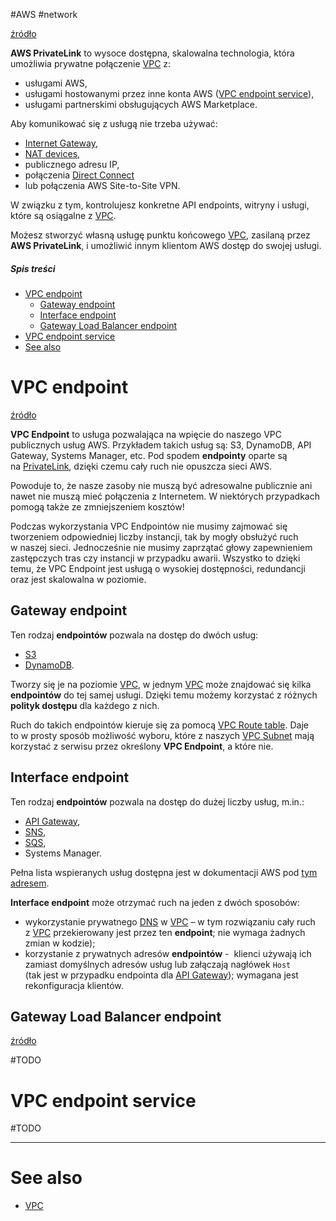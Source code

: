 #AWS #network 

[źródło](https://docs.aws.amazon.com/vpc/latest/privatelink/endpoint-services-overview.html) 

**AWS PrivateLink** to wysoce dostępna, skalowalna technologia, która umożliwia prywatne połączenie [VPC](VPC.md) z:

- usługami AWS, 
- usługami hostowanymi przez inne konta AWS ([VPC endpoint service](#VPC%20endpoint%20service)),
- usługami  partnerskimi obsługujących AWS Marketplace. 

Aby komunikować się z usługą nie trzeba używać:
- [Internet Gateway](Internet%20Gateway.md), 
- [NAT devices](NAT%20devices.md), 
- publicznego adresu IP, 
- połączenia [Direct Connect](Direct%20Connect.md) 
- lub połączenia AWS Site-to-Site VPN.

W związku z tym, kontrolujesz konkretne API endpoints, witryny i usługi, które są osiągalne z [VPC](VPC.md).

Możesz stworzyć własną usługę punktu końcowego [VPC](VPC.md), zasilaną przez **AWS PrivateLink**, i umożliwić innym klientom AWS dostęp do swojej usługi.

##### Spis treści

- [VPC endpoint](#VPC%20endpoint)
  - [Gateway endpoint](#Gateway%20endpoint)
  - [Interface endpoint](#Interface%20endpoint)
  - [Gateway Load Balancer endpoint](#Gateway%20Load%20Balancer%20endpoint)
- [VPC endpoint service](#VPC%20endpoint%20service)
- [See also](#See%20also)

# VPC endpoint

[źródło](https://rozchmurzeni.pl/vpc-endpoint/)

**VPC Endpoint** to usługa pozwalająca na wpięcie do naszego VPC publicznych usług AWS. Przykładem takich usług są: S3, DynamoDB, API Gateway, Systems Manager, etc. Pod spodem **endpointy** oparte są na [PrivateLink](PrivateLink.md), dzięki czemu cały ruch nie opuszcza sieci AWS. 

Powoduje to, że nasze zasoby nie muszą być adresowalne publicznie ani nawet nie muszą mieć połączenia z Internetem. W niektórych przypadkach pomogą także ze zmniejszeniem kosztów!

Podczas wykorzystania VPC Endpointów nie musimy zajmować się tworzeniem odpowiedniej liczby instancji, tak by mogły obsłużyć ruch w naszej sieci. Jednocześnie nie musimy zaprzątać głowy zapewnieniem zastępczych tras czy instancji w przypadku awarii. Wszystko to dzięki temu, że VPC Endpoint jest usługą o wysokiej dostępności, redundancji oraz jest skalowalna w poziomie.

## Gateway endpoint

Ten rodzaj **endpointów** pozwala na dostęp do dwóch usług:

- [S3](S3.md)
- [DynamoDB](DynamoDB.md). 
 
Tworzy się je na poziomie [VPC](VPC.md), w jednym [VPC](VPC.md) może znajdować się kilka **endpointów** do tej samej usługi. Dzięki temu możemy korzystać z różnych **polityk dostępu** dla każdego z nich.

Ruch do takich endpointów kieruje się za pomocą [VPC Route table](VPC%20Route%20table.md). Daje to w prosty sposób możliwość wyboru, które z naszych [VPC Subnet](VPC%20Subnet.md) mają korzystać z serwisu przez określony **VPC Endpoint**, a które nie.

## Interface endpoint

Ten rodzaj **endpointów** pozwala na dostęp do dużej liczby usług, m.in.:

- [API Gateway](API%20Gateway.md), 
- [SNS](SNS.md), 
- [SQS](SQS.md),
- Systems Manager.

Pełna lista wspieranych usług dostępna jest w dokumentacji AWS pod [tym adresem](https://docs.aws.amazon.com/vpc/latest/privatelink/integrated-services-vpce-list.html).

**Interface endpoint** może otrzymać ruch na jeden z dwóch sposobów:

- wykorzystanie prywatnego [DNS](../network/DNS.md) w [VPC](VPC.md) – w tym rozwiązaniu cały ruch z [VPC](VPC.md) przekierowany jest przez ten **endpoint**; nie wymaga żadnych zmian w kodzie);
- korzystanie z prywatnych adresów **endpointów** -  klienci używają ich zamiast domyślnych adresów usług lub załączają nagłówek `Host` (tak jest w przypadku endpointa dla [API Gateway](API%20Gateway.md)); wymagana jest rekonfiguracja klientów.

## Gateway Load Balancer endpoint

[źródło](https://docs.aws.amazon.com/vpc/latest/privatelink/vpce-gateway-load-balancer.html)

#TODO 

# VPC endpoint service

#TODO 

---
# See also

- [VPC](VPC.md)